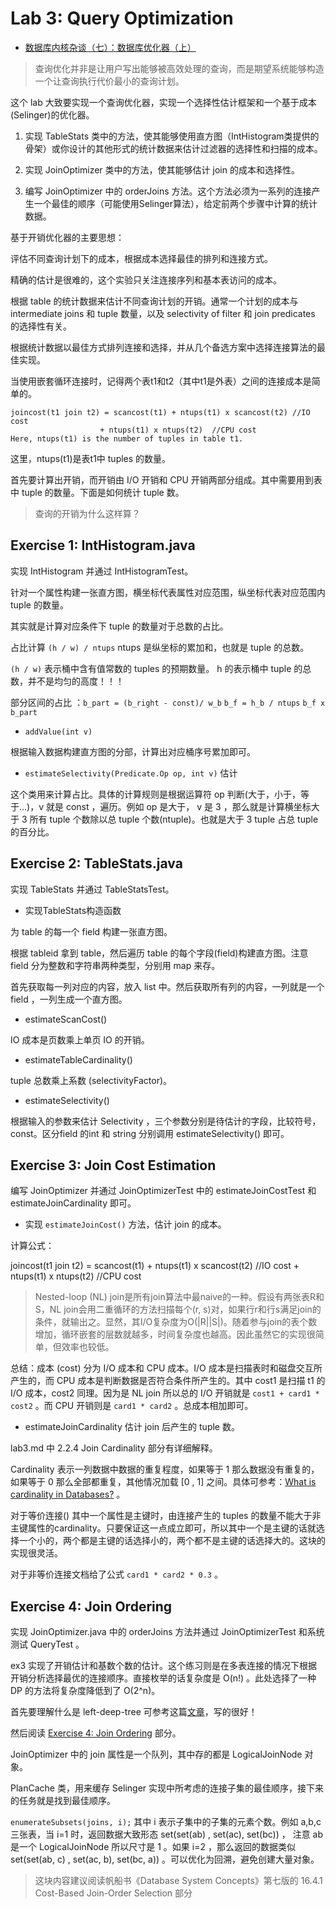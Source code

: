 # Lab 3: Query Optimization

* [数据库内核杂谈（七）：数据库优化器（上）](https://www.infoq.cn/article/GhhQlV10HWLFQjTTxRtA)

> 查询优化并非是让用户写出能够被高效处理的查询，而是期望系统能够构造一个让查询执行代价最小的查询计划。

这个 lab 大致要实现一个查询优化器，实现一个选择性估计框架和一个基于成本(Selinger)的优化器。

1. 实现 TableStats 类中的方法，使其能够使用直方图（IntHistogram类提供的骨架）或你设计的其他形式的统计数据来估计过滤器的选择性和扫描的成本。

2. 实现 JoinOptimizer 类中的方法，使其能够估计 join 的成本和选择性。

3. 编写 JoinOptimizer 中的 orderJoins 方法。这个方法必须为一系列的连接产生一个最佳的顺序（可能使用Selinger算法），给定前两个步骤中计算的统计数据。

基于开销优化器的主要思想：

评估不同查询计划下的成本，根据成本选择最佳的排列和连接方式。

精确的估计是很难的，这个实验只关注连接序列和基本表访问的成本。

根据 table 的统计数据来估计不同查询计划的开销。通常一个计划的成本与 intermediate joins 和 tuple 数量，以及 selectivity of filter 和 join predicates 的选择性有关。

根据统计数据以最佳方式排列连接和选择，并从几个备选方案中选择连接算法的最佳实现。

当使用嵌套循环连接时，记得两个表t1和t2（其中t1是外表）之间的连接成本是简单的。

    joincost(t1 join t2) = scancost(t1) + ntups(t1) x scancost(t2) //IO cost
                        + ntups(t1) x ntups(t2)  //CPU cost
    Here, ntups(t1) is the number of tuples in table t1.

这里，ntups(t1)是表t1中 tuples 的数量。

首先要计算出开销，而开销由 I/O 开销和 CPU 开销两部分组成。其中需要用到表中 tuple 的数量。下面是如何统计 tuple 数。

> 查询的开销为什么这样算？

## Exercise 1: IntHistogram.java

实现 IntHistogram 并通过 IntHistogramTest。

针对一个属性构建一张直方图，横坐标代表属性对应范围，纵坐标代表对应范围内 tuple 的数量。

其实就是计算对应条件下 tuple 的数量对于总数的占比。

占比计算 `(h / w) / ntups`  ntups 是纵坐标的累加和，也就是 tuple 的总数。

`(h / w)` 表示桶中含有值常数的 tuples 的预期数量。 h 的表示桶中 tuple 的总数，并不是均匀的高度！！！

部分区间的占比 ：`b_part = (b_right - const)/ w_b` `b_f = h_b / ntups` `b_f x b_part`

* `addValue(int v)`

根据输入数据构建直方图的分部，计算出对应桶序号累加即可。

* `estimateSelectivity(Predicate.Op op, int v)` 估计

这个类用来计算占比。具体的计算规则是根据运算符 op 判断(大于，小于，等于...)，v 就是 const ，遍历。例如 op 是大于， v 是 3 ，那么就是计算横坐标大于 3 所有 tuple 个数除以总 tuple 个数(ntuple)。也就是大于 3 tuple 占总 tuple 的百分比。

## Exercise 2: TableStats.java

实现 TableStats 并通过 TableStatsTest。

* 实现TableStats构造函数

为 table 的每一个 field 构建一张直方图。

根据 tableid 拿到 table，然后遍历 table 的每个字段(field)构建直方图。注意 field 分为整数和字符串两种类型，分别用 map 来存。

首先获取每一列对应的内容，放入 list 中。然后获取所有列的内容，一列就是一个 field ，一列生成一个直方图。

* estimateScanCost() 

IO 成本是页数乘上单页 IO 的开销。

* estimateTableCardinality()

tuple 总数乘上系数 (selectivityFactor)。

* estimateSelectivity()

根据输入的参数来估计 Selectivity ，三个参数分别是待估计的字段，比较符号，const。区分field 的int 和 string 分别调用 estimateSelectivity() 即可。

## Exercise 3: Join Cost Estimation

编写 JoinOptimizer 并通过 JoinOptimizerTest 中的 estimateJoinCostTest 和 estimateJoinCardinality 即可。

* 实现 `estimateJoinCost()` 方法，估计 join 的成本。

计算公式：

  joincost(t1 join t2) = scancost(t1) + ntups(t1) x scancost(t2) //IO cost
                      + ntups(t1) x ntups(t2)  //CPU cost

> Nested-loop (NL) join是所有join算法中最naive的一种。假设有两张表R和S，NL join会用二重循环的方法扫描每个(r, s)对，如果行r和行s满足join的条件，就输出之。显然，其I/O复杂度为O(|R||S|)。随着参与join的表个数增加，循环嵌套的层数就越多，时间复杂度也越高。因此虽然它的实现很简单，但效率也较低。

总结：成本 (cost) 分为 I/O 成本和 CPU 成本。I/O 成本是扫描表时和磁盘交互所产生的，而 CPU 成本是判断数据是否符合条件所产生的。其中 cost1 是扫描 t1 的 I/O 成本，cost2 同理。因为是 NL join 所以总的 I/O 开销就是 `cost1 + card1 * cost2` 。而 CPU 开销则是 `card1 * card2` 。总成本相加即可。

* estimateJoinCardinality 估计 join 后产生的 tuple 数。

lab3.md 中 2.2.4 Join Cardinality 部分有详细解释。

Cardinality 表示一列数据中数据的重复程度，如果等于 1 那么数据没有重复的，如果等于 0 那么全部都重复，其他情况加载 [0 , 1] 之间。具体可参考：[What is cardinality in Databases?](https://stackoverflow.com/questions/10621077/what-is-cardinality-in-databases) 。

对于等价连接() 其中一个属性是主键时，由连接产生的 tuples 的数量不能大于非主键属性的cardinality。只要保证这一点成立即可，所以其中一个是主键的话就选择一个小的，两个都是主键的话选择小的，两个都不是主键的话选择大的。这块的实现很灵活。

对于非等价连接文档给了公式 `card1 * card2 * 0.3` 。

## Exercise 4: Join Ordering

实现 JoinOptimizer.java 中的 orderJoins 方法并通过 JoinOptimizerTest 和系统测试 QueryTest 。

ex3 实现了开销估计和基数个数的估计。这个练习则是在多表连接的情况下根据开销分析选择最优的连接顺序。直接枚举的话复杂度是 O(n!) 。此处选择了一种 DP 的方法将复杂度降低到了 O(2^n)。

首先要理解什么是 left-deep-tree 可参考这篇[文章](https://www.infoq.cn/article/JCJyMrGDQHl8osMFQ7ZR)，写的很好！

然后阅读 [Exercise 4: Join Ordering](https://blog.csdn.net/weixin_45834777/article/details/120788433?spm=1001.2014.3001.5501) 部分。

JoinOptimizer 中的 join 属性是一个队列，其中存的都是 LogicalJoinNode 对象。

PlanCache 类，用来缓存 Selinger 实现中所考虑的连接子集的最佳顺序，接下来的任务就是找到最佳顺序。

`enumerateSubsets(joins, i);` 其中 i 表示子集中的子集的元素个数。例如 a,b,c 三张表，当 i=1 时，返回数据大致形态 set(set(ab) , set(ac), set(bc)) ， 注意 ab 是一个 LogicalJoinNode 所以尺寸是 1 。如果 i=2 ，那么返回的数据类似 set(set(ab, c) , set(ac, b), set(bc, a)) 。可以优化为回溯，避免创建大量对象。

> 这块内容建议阅读帆船书《Database System Concepts》第七版的 16.4.1 Cost-Based Join-Order Selection 部分
